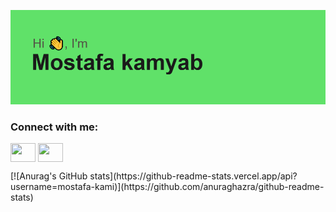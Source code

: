 [![MasterHead](https://github.com/mostafa-kami/mostafa-kami/blob/main/header.png)](https://github.com/mostafa-kami)
<h3 align="left">Connect with me:</h3>
<p align="left">
<a href="https://www.linkedin.com/in/mostafa-kamyab-240645240/" target="blank"><img align="center" src="https://cdn.jsdelivr.net/npm/simple-icons@3.0.1/icons/linkedin.svg" alt="" height="30" width="40" /></a>
<a href="https://www.instagram.com/mostafa_kami_/" target="blank"><img align="center" src="https://cdn.jsdelivr.net/npm/simple-icons@3.0.1/icons/instagram.svg" alt="" height="30" width="40" /></a>
</p>
[![Anurag's GitHub stats](https://github-readme-stats.vercel.app/api?username=mostafa-kami)](https://github.com/anuraghazra/github-readme-stats)
